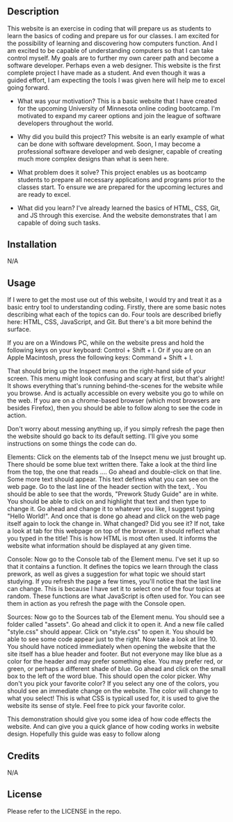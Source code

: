 # <Prework Study Guide>

## Description
This website is an exercise in coding that will prepare us as students to learn the basics of coding and prepare us for our classes. I am excited for the possibility of learning and discovering how computers function. And I am excited to be capable of understanding computers so that I can take control myself. My goals are to further my own career path and become a software developer. Perhaps even a web designer. This website is the first complete project I have made as a student. And even though it was a guided effort, I am expecting the tools I was given here will help me to excel going forward.


- What was your motivation?
This is a basic website that I have created for the upcoming University of Minnesota online coding bootcamp. I'm motivated to expand my career options and join the league of software developers throughout the world.


- Why did you build this project?
This website is an early example of what can be done with software development. Soon, I may become a professional software developer and web designer, capable of creating much more complex designs than what is seen here.


- What problem does it solve?
This project enables us as bootcamp students to prepare all necessary applications and programs prior to the classes start. To ensure we are prepared for the upcoming lectures and are ready to excel.


- What did you learn?
 I've already learned the basics of HTML, CSS, Git, and JS through this exercise. And the website demonstrates that I am capable of doing such tasks.


## Installation
N/A


## Usage
If I were to get the most use out of this website, I would try and treat it as a basic entry tool to understanding coding. Firstly, there are some basic notes describing what each of the topics can do. Four tools are described briefly here: HTML, CSS, JavaScript, and Git. But there's a bit more behind the surface.

If you are on a Windows PC, while on the website press and hold the following keys on your keyboard: Control + Shift + I. Or if you are on an Apple Macintosh, press the following keys: Command + Shift + I.

That should bring up the Inspect menu on the right-hand side of your screen. This menu might look confusing and scary at first, but that's alright! It shows everything that's running behind-the-scenes for the website while you browse. And is actually accessible on every website you go to while on the web. If you are on a chrome-based browser (which most browsers are besides Firefox), then you should be able to follow along to see the code in action.

Don't worry about messing anything up, if you simply refresh the page then the website should go back to its default setting. I'll give you some instructions on some things the code can do.

Elements: Click on the elements tab of the Insepct menu we just brought up. There should be some blue text written there. Take a look at the third line from the top, the one that reads <head>...</head>. Go ahead and double-click on that line. Some more text should appear. This text defines what you can see on the web page. Go to the last line of the header section with the text, <title>Prework Study Guide</title>. You should be able to see that the words, "Prework Study Guide" are in white. You should be able to click on and highlight that text and then type to change it. Go ahead and change it to whatever you like, I suggest typing "Hello World!". And once that is done go ahead and click on the web page itself again to lock the change in. What changed? Did you see it? If not, take a look at tab for this webpage on top of the browser. It should reflect what you typed in the title! This is how HTML is most often used. It informs the website what information should be displayed at any given time.

Console: Now go to the Console tab of the Element menu. I've set it up so that it contains a function. It defines the topics we learn through the class prework, as well as gives a suggestion for what topic we should start studying. If you refresh the page a few times, you'll notice that the last line can change. This is because I have set it to select one of the four topics at random. These functions are what JavaScript is often used for. You can see them in action as you refresh the page with the Console open.

Sources: Now go to the Sources tab of the Element menu. You should see a folder called "assets". Go ahead and click it to open it. And a new file called "style.css" should appear. Click on "style.css" to open it. You should be able to see some code appear just to the right. Now take a look at line 10. You should have noticed immediately when opening the website that the site itself has a blue header and footer. But not everyone may like blue as a color for the header and may prefer something else. You may prefer red, or green, or perhaps a different shade of blue. Go ahead and click on the small box to the left of the word blue. This should open the color picker. Why don't you pick your favorite color? If you select any one of the colors, you should see an immediate change on the website. The color will change to what you select! This is what CSS is typicall used for, it is used to give the website its sense of style. Feel free to pick your favorite color.

This demonstration should give you some idea of how code effects the website. And can give you a quick glance of how coding works in website design. Hopefully this guide was easy to follow along

## Credits
N/A


## License
Please refer to the LICENSE in the repo.
